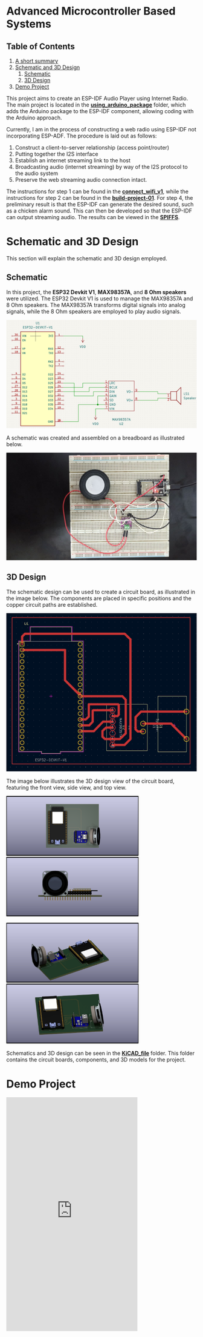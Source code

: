 # Advanced Microcontroller Based Systems

## Table of Contents
1. [A short summary](#advanced-microcontroller-based-systems)
2. [Schematic and 3D Design](#schematic-and-3d-design)
    1. [Schematic](#schematic)
    2. [3D Design](#3d-design)
3. [Demo Project](#demo-project)



This project aims to create an ESP-IDF Audio Player using Internet Radio. The main project is located in the [**using_arduino_package**](/tree/main/using_arduino_package) folder, which adds the Arduino package to the ESP-IDF component, allowing coding with the Arduino approach.

Currently, I am in the process of constructing a web radio using ESP-IDF not incorporating ESP-ADF. The procedure is laid out as follows:

1. Construct a client-to-server relationship (access point/router)
2. Putting together the I2S interface
3. Establish an internet streaming link to the host
4. Broadcasting audio (internet streaming) by way of the I2S protocol to the audio system
5. Preserve the web streaming audio connection intact.

The instructions for step 1 can be found in the [**connect_wifi_v1**](https://github.com/azkahariz/SBML/tree/main/connect_wifi_v1), while the instructions for step 2 can be found in the [**build-project-01**](https://github.com/azkahariz/SBML/tree/main/build-project-01). For step 4, the preliminary result is that the ESP-IDF can generate the desired sound, such as a chicken alarm sound. This can then be developed so that the ESP-IDF can output streaming audio. The results can be viewed in the [**SPIFFS**](https://github.com/azkahariz/SBML/tree/main/SPIFFS).

# Schematic and 3D Design
This section will explain the schematic and 3D design employed.
## Schematic

In this project, the **ESP32 Devkit V1**, **MAX98357A**, and **8 Ohm speakers** were utilized. The ESP32 Devkit V1 is used to manage the MAX98357A and 8 Ohm speakers. The MAX98357A transforms digital signals into analog signals, while the 8 Ohm speakers are employed to play audio signals.

![Schematic Image](./images/gambar6.png)

A schematic was created and assembled on a breadboard as illustrated below.

![Real Image](./images/gambar7.png)
## 3D Design

The schematic design can be used to create a circuit board, as illustrated in the image below. The components are placed in specific positions and the copper circuit paths are established.

![Schmatic 3D Design](/images/gambar5.png)

The image below illustrates the 3D design view of the circuit board, featuring the front view, side view, and top view.

<img src="https://raw.githubusercontent.com/azkahariz/SBML/main/images/gambar1.png" width="350" alt="Gambar 1"> <img src="https://raw.githubusercontent.com/azkahariz/SBML/main/images/gambar2.png" width="350" alt="Gambar 2">

<img src="https://raw.githubusercontent.com/azkahariz/SBML/main/images/gambar3.png" width="350" alt="Gambar 3"> <img src="https://raw.githubusercontent.com/azkahariz/SBML/main/images/gambar4.png" width="350" alt="Gambar 4">


Schematics and 3D design can be seen in the [**KiCAD_file**](https://github.com/azkahariz/SBML/tree/main/KiCAD_file) folder. This folder contains the circuit boards, components, and 3D models for the project.

# Demo Project

<iframe width="347" height="618" src="https://www.youtube.com/embed/mOV-Ywjk-ak" title="ESP-IDF Audio Player using Internet Radio [demo]" frameborder="0" allow="accelerometer; autoplay; clipboard-write; encrypted-media; gyroscope; picture-in-picture" allowfullscreen></iframe>